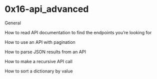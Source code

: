 # 0x16-api_advanced
General
>>
How to read API documentation to find the endpoints you’re looking for
>>
How to use an API with pagination
>>
How to parse JSON results from an API
>>
How to make a recursive API call
>>
How to sort a dictionary by value

